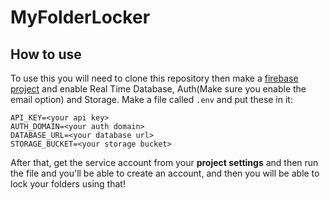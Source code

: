 # MyFolderLocker

## How to use

To use this you will need to clone this repository then make a [firebase project](https://firebase.google.com) and enable Real Time Database, Auth(Make sure you enable the email option) and Storage. Make a file called `.env` and put these in it:
```
API_KEY=<your api key>
AUTH_DOMAIN=<your auth domain>
DATABASE_URL=<your database url>
STORAGE_BUCKET=<your storage bucket>
```
After that, get the service account from your **project settings** and then run the file and you'll be able to create an account, and then you will be able to lock your folders using that!